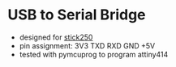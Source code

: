 # USB to Serial Bridge
- designed for [stick250](https://lamsworkshop.blogspot.com/2023/01/stick250-pic32mx250f128d-experiment.html)
- pin assignment: 3V3 TXD RXD GND +5V
- tested with pymcuprog to program attiny414

